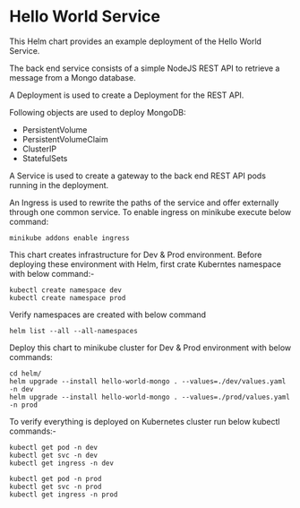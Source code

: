 # Hello World Service

This Helm chart provides an example deployment of the Hello World Service. 

The back end service consists of a simple NodeJS REST API to retrieve a message from a Mongo database.

A Deployment is used to create a Deployment for the REST API. 

Following objects are used to deploy MongoDB:
- PersistentVolume
- PersistentVolumeClaim
- ClusterIP
- StatefulSets

A Service is used to create a gateway to the back end REST API pods running in the deployment.

An Ingress is used to rewrite the paths of the service and offer externally through one common service.
To enable ingress on minikube execute below command:
```
minikube addons enable ingress
```
This chart creates infrastructure for Dev & Prod environment. Before deploying these environment with Helm, first crate Kuberntes namespace with below command:-
```
kubectl create namespace dev
kubectl create namespace prod
```
Verify namespaces are created with below command
```
helm list --all --all-namespaces
```

Deploy this chart to minikube cluster for Dev & Prod environment with below commands:
```
cd helm/
helm upgrade --install hello-world-mongo . --values=./dev/values.yaml -n dev
helm upgrade --install hello-world-mongo . --values=./prod/values.yaml -n prod
```
To verify everything is deployed on Kubernetes cluster run below kubectl commands:-
```
kubectl get pod -n dev
kubectl get svc -n dev
kubectl get ingress -n dev

kubectl get pod -n prod
kubectl get svc -n prod
kubectl get ingress -n prod
```